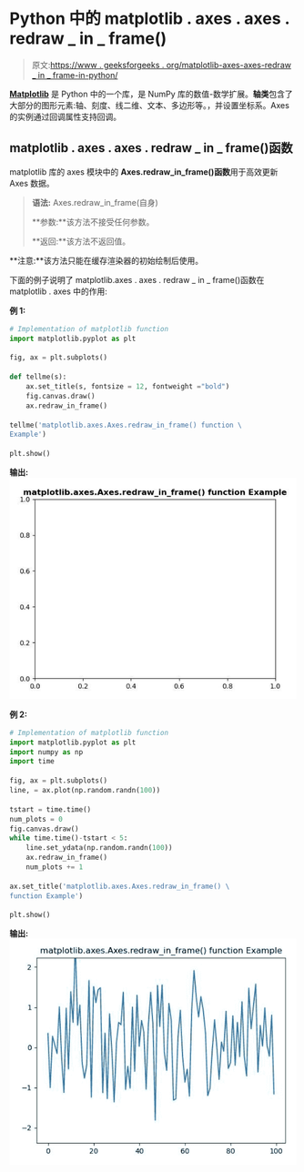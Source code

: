 # Python 中的 matplotlib . axes . axes . redraw _ in _ frame()

> 原文:[https://www . geeksforgeeks . org/matplotlib-axes-axes-redraw _ in _ frame-in-python/](https://www.geeksforgeeks.org/matplotlib-axes-axes-redraw_in_frame-in-python/)

**[Matplotlib](https://www.geeksforgeeks.org/python-introduction-matplotlib/)** 是 Python 中的一个库，是 NumPy 库的数值-数学扩展。**轴类**包含了大部分的图形元素:轴、刻度、线二维、文本、多边形等。，并设置坐标系。Axes 的实例通过回调属性支持回调。

## matplotlib . axes . axes . redraw _ in _ frame()函数

matplotlib 库的 axes 模块中的 **Axes.redraw_in_frame()函数**用于高效更新 Axes 数据。

> **语法:** Axes.redraw_in_frame(自身)
> 
> **参数:**该方法不接受任何参数。
> 
> **返回:**该方法不返回值。

**注意:**该方法只能在缓存渲染器的初始绘制后使用。

下面的例子说明了 matplotlib.axes . axes . redraw _ in _ frame()函数在 matplotlib . axes 中的作用:

**例 1:**

```py
# Implementation of matplotlib function 
import matplotlib.pyplot as plt

fig, ax = plt.subplots() 

def tellme(s): 
    ax.set_title(s, fontsize = 12, fontweight ="bold") 
    fig.canvas.draw()
    ax.redraw_in_frame()

tellme('matplotlib.axes.Axes.redraw_in_frame() function \
Example') 

plt.show() 
```

**输出:**
![](img/847397451d53a9b777bba055ccd9e597.png)

**例 2:**

```py
# Implementation of matplotlib function 
import matplotlib.pyplot as plt
import numpy as np
import time

fig, ax = plt.subplots()
line, = ax.plot(np.random.randn(100))

tstart = time.time()
num_plots = 0
fig.canvas.draw()
while time.time()-tstart < 5:
    line.set_ydata(np.random.randn(100))
    ax.redraw_in_frame()
    num_plots += 1

ax.set_title('matplotlib.axes.Axes.redraw_in_frame() \
function Example') 

plt.show() 
```

**输出:**
![](img/3997609ca7b210b160f3db114cb30a18.png)